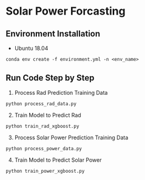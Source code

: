 # Solar Power Forcasting

## Environment Installation

- Ubuntu 18.04

```
conda env create -f environment.yml -n <env_name>
```

## Run Code Step by Step

1. Process Rad Prediction Training Data

```
python process_rad_data.py
```

2. Train Model to Predict Rad

```
python train_rad_xgboost.py
```

3. Process Solar Power Prediction Training Data

```
python process_power_data.py
```

4. Train Model to Predict Solar Power

```
python train_power_xgboost.py
```

